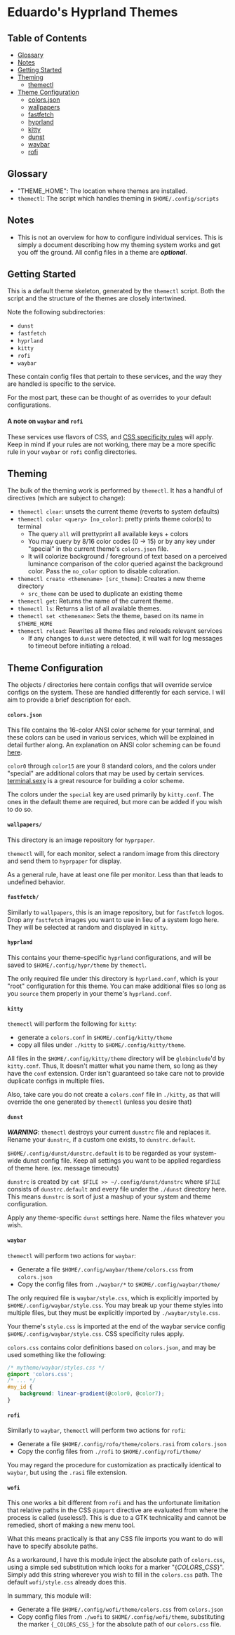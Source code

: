 # Eduardo's Hyprland Themes

## Table of Contents
* [Glossary](#glossary)
* [Notes](#notes)
* [Getting Started](#getting-started)
* [Theming](#theming)
    * [themectl](#themectl)
* [Theme Configuration](#theme-configuration)
    * [colors.json](#colors.json)
    * [wallpapers](#wallpapers)
    * [fastfetch](#fastfetch)
    * [hyprland](#hyprland)
    * [kitty](#kitty)
    * [dunst](#dunst)
    * [waybar](#waybar)
    * [rofi](#rofi)

## Glossary
- "THEME_HOME": The location where themes are installed.
- `themectl`: The script which handles theming in `$HOME/.config/scripts`

## Notes
- This is not an overview for how to configure individual services. This is
  simply a document describing how my theming system works and get you off the
  ground. All config files in a theme are ***optional***.

## Getting Started
This is a default theme skeleton, generated by the `themectl` script. Both the
script and the structure of the themes are closely intertwined.

Note the following subdirectories:

* `dunst`
* `fastfetch`
* `hyprland`
* `kitty`
* `rofi`
* `waybar`

These contain config files that pertain to these services, and the way they
are handled is specific to the service. 

For the most part, these can be thought of as overrides to your default 
configurations. 

#### A note on `waybar` and `rofi`
These services use flavors of CSS, and
[CSS specificity rules](https://developer.mozilla.org/en-US/docs/Web/CSS/CSS_cascade/Specificity) 
will apply. Keep in mind if your rules are not working, there may be a more
specific rule in your `waybar` or `rofi` config directories.

## Theming

The bulk of the theming work is performed by `themectl`. It has a handful of
directives (which are subject to change):

* `themectl clear`: unsets the current theme (reverts to system defaults)
* `themectl color <query> [no_color]`: pretty prints theme color(s) to terminal
    * The query `all` will prettyprint all available keys + colors
    * You may query by 8/16 color codes (0 -> 15) or by any key under "special"
      in the current theme's `colors.json` file.
    * It will colorize background / foreground of text based on a perceived
      luminance comparison of the color queried against the background color.
      Pass the `no_color` option to disable coloration.
* `themectl create <themename> [src_theme]`: Creates a new theme directory
    * `src_theme` can be used to duplicate an existing theme
* `themectl get`: Returns the name of the current theme.
* `themectl ls`: Returns a list of all available themes.
* `themectl set <themename>`: Sets the theme, based on its name in `$THEME_HOME`
* `themectl reload`: Rewrites all theme files and reloads relevant services
    * If any changes to `dunst` were detected, it will wait for log messages to
      timeout before initiating a reload.

## Theme Configuration
The objects / directories here contain configs that will override service 
configs on the system. These are handled differently for each service. I will 
aim to provide a brief description for each.

#### `colors.json`
This file contains the 16-color ANSI color scheme for your terminal, and
these colors can be used in various services, which will be explained in
detail further along. An explanation on ANSI color scheming can be found 
[here](https://gist.github.com/fnky/458719343aabd01cfb17a3a4f7296797#256-colors).

`color0` through `color15` are your 8 standard colors, and the colors under
"special" are additional colors that may be used by certain services.
[terminal.sexy](http://terminal.sexy) is a great resource for building a color
scheme.

The colors under the `special` key are used primarily by `kitty.conf`. The ones
in the default theme are required, but more can be added if you wish to do so.

#### `wallpapers/`
This directory is an image repository for `hyprpaper`.

`themectl` will, for each monitor, select a random image from this directory 
and send them to `hyprpaper` for display.

As a general rule, have at least one file per monitor. Less than that leads to
undefined behavior.

#### `fastfetch/`
Similarly to `wallpapers`, this is an image repository, but for `fastfetch` 
logos. Drop any `fastfetch` images you want to use in lieu of a system logo 
here. They will be selected at random and displayed in `kitty`.

#### `hyprland`
This contains your theme-specific `hyprland` configurations, and will be saved 
to `$HOME/.config/hypr/theme` by `themectl`.

The only required file under this directory is `hyprland.conf`, which is your
"root" configuration for this theme. You can make additional files so long as
you `source` them properly in your theme's `hyprland.conf`.

#### `kitty`
`themectl` will perform the following for `kitty`: 

* generate a `colors.conf` in `$HOME/.config/kitty/theme`
* copy all files under `./kitty` to `$HOME/.config/kitty/theme`.

All files in the `$HOME/.config/kitty/theme` directory will be `globinclude`'d
by `kitty.conf`. Thus, It doesn't matter what you name them, so long as they 
have the `conf` extension. Order isn't guaranteed so take care not to provide 
duplicate configs in multiple files.

Also, take care you do not create a `colors.conf` file in `./kitty`, as that
will override the one generated by `themectl` (unless you desire that)

#### `dunst`
***WARNING***: `themectl` destroys your current `dunstrc` file and replaces it.
Rename your `dunstrc`, if a custom one exists, to `dunstrc.default`.

`$HOME/.config/dunst/dunstrc.default` is to be regarded as your system-wide
dunst config file. Keep all settings you want to be applied regardless of theme
here. (ex. message timeouts)

`dunstrc` is created by `cat $FILE >> ~/.config/dunst/dunstrc` where `$FILE`
consists of `dunstrc.default` and every file under the `./dunst` directory
here. This means `dunstrc` is sort of just a mashup of your system and
theme configuration.

Apply any theme-specific `dunst` settings here. Name the files whatever you
wish.

#### `waybar`
`themectl` will perform two actions for `waybar`:

* Generate a file `$HOME/.config/waybar/theme/colors.css` from `colors.json`
* Copy the config files from `./waybar/*` to `$HOME/.config/waybar/theme/`

The only required file is `waybar/style.css`, which is explicitly imported
by `$HOME/.config/waybar/style.css`. You may break up your theme styles into 
multiple files, but they must be explicitly imported by `./waybar/style.css`.

Your theme's `style.css` is imported at the end of the waybar service config 
`$HOME/.config/waybar/style.css`. CSS specificity rules apply.

`colors.css` contains color definitions based on `colors.json`, and may be used
something like the following:

```css
/* mytheme/waybar/styles.css */
@import 'colors.css';
/* ... */
#my_id {
    background: linear-gradient(@color0, @color7);
}
```

#### `rofi`
Similarly to `waybar`, `themectl` will perform two actions for `rofi`:

* Generate a file `$HOME/.config/rofo/theme/colors.rasi` from `colors.json`
* Copy the config files from `./rofi` to `$HOME/.config/rofi/theme/`

You may regard the procedure for customization as practically identical to
`waybar`, but using the `.rasi` file extension.

#### `wofi`
This one works a bit different from `rofi` and has the unfortunate limitation
that relative paths in the CSS `@import` directive are evaluated from where the
process is called (useless!). This is due to a GTK technicality and cannot be
remedied, short of making a new menu tool.

What this means practically is that any CSS file imports you want to do will
have to specify absolute paths. 

As a workaround, I have this module inject the absolute path of `colors.css`,
using a simple sed substitution which looks for a marker "{_COLORS_CSS_}".
Simply add this string wherever you wish to fill in the `colors.css` path.
The default `wofi/style.css` already does this.

In summary, this module will:

* Generate a file `$HOME/.config/wofi/theme/colors.css` from `colors.json`
* Copy config files from `./wofi` to `$HOME/.config/wofi/theme`, substituting
  the marker `{_COLORS_CSS_}` for the absolute path of our `colors.css` file.

